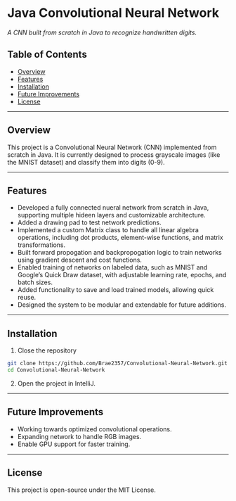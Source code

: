 # Java Convolutional Neural Network
_A CNN built from scratch in Java to recognize handwritten digits._

## Table of Contents
- [Overview](#overview)
- [Features](#features)
- [Installation](#installation)
- [Future Improvements](#future-improvements)
- [License](#license)

---

## Overview
This project is a Convolutional Neural Network (CNN) implemented from scratch in Java. It is currently designed to process grayscale images (like the MNIST dataset) and classify them into digits (0-9).

---

## Features
- Developed a fully connected nueral network from scratch in Java, supporting multiple hideen layers and customizable architecture.
- Added a drawing pad to test network predictions.
- Implemented a custom Matrix class to handle all linear algebra operations, including dot products, element-wise functions, and matrix transformations.
- Built forward propogation and backpropogation logic to train networks using gradient descent and cost functions.
- Enabled training of networks on labeled data, such as MNIST and Google’s Quick Draw dataset, with adjustable learning rate, epochs, and batch sizes.
- Added functionality to save and load trained models, allowing quick reuse.
- Designed the system to be modular and extendable for future additions.

---

## Installation
1. Close the repository
  ```bash
  git clone https://github.com/Brae2357/Convolutional-Neural-Network.git
  cd Convolutional-Neural-Network
  ```
2. Open the project in IntelliJ.

---

## Future Improvements
- Working towards optimized convolutional operations.
- Expanding network to handle RGB images.
- Enable GPU support for faster training.

---

## License
This project is open-source under the MIT License.
